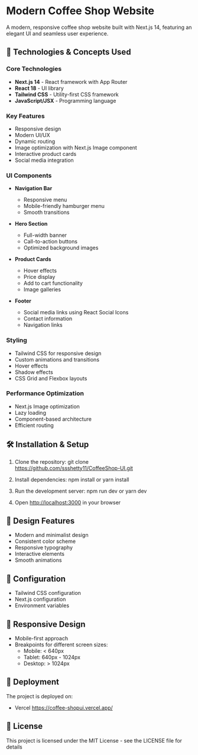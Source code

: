 # Modern Coffee Shop Website

A modern, responsive coffee shop website built with Next.js 14, featuring an elegant UI and seamless user experience.

## 🚀 Technologies & Concepts Used

### Core Technologies
- **Next.js 14** - React framework with App Router
- **React 18** - UI library
- **Tailwind CSS** - Utility-first CSS framework
- **JavaScript/JSX** - Programming language

### Key Features
- Responsive design
- Modern UI/UX
- Dynamic routing
- Image optimization with Next.js Image component
- Interactive product cards
- Social media integration

### UI Components
- **Navigation Bar**
  - Responsive menu
  - Mobile-friendly hamburger menu
  - Smooth transitions

- **Hero Section**
  - Full-width banner
  - Call-to-action buttons
  - Optimized background images

- **Product Cards**
  - Hover effects
  - Price display
  - Add to cart functionality
  - Image galleries

- **Footer**
  - Social media links using React Social Icons
  - Contact information
  - Navigation links

### Styling
- Tailwind CSS for responsive design
- Custom animations and transitions
- Hover effects
- Shadow effects
- CSS Grid and Flexbox layouts

### Performance Optimization
- Next.js Image optimization
- Lazy loading
- Component-based architecture
- Efficient routing

## 🛠️ Installation & Setup

1. Clone the repository:
git clone https://github.com/ssshetty11/CoffeeShop-UI.git


2. Install dependencies:
npm install or yarn install


3. Run the development server:
npm run dev or yarn dev


4. Open [http://localhost:3000](http://localhost:3000) in your browser


## 🎨 Design Features
- Modern and minimalist design
- Consistent color scheme
- Responsive typography
- Interactive elements
- Smooth animations

## 🔧 Configuration
- Tailwind CSS configuration
- Next.js configuration
- Environment variables

## 📱 Responsive Design
- Mobile-first approach
- Breakpoints for different screen sizes:
  - Mobile: < 640px
  - Tablet: 640px - 1024px
  - Desktop: > 1024px

## 🚀 Deployment
The project is deployed on:
- Vercel https://coffee-shopui.vercel.app/

## 📝 License
This project is licensed under the MIT License - see the LICENSE file for details
